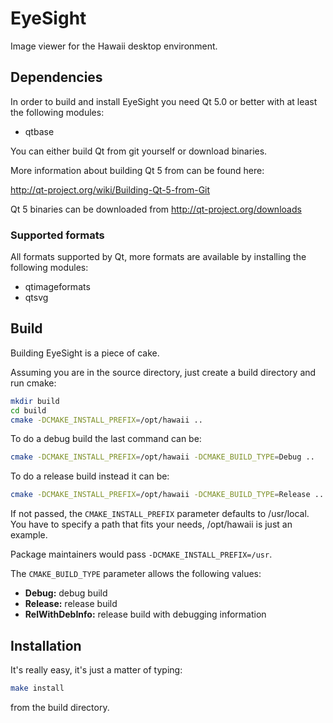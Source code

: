 EyeSight
========

Image viewer for the Hawaii desktop environment.

## Dependencies

In order to build and install EyeSight you need Qt 5.0 or better with
at least the following modules:

* qtbase

You can either build Qt from git yourself or download binaries.

More information about building Qt 5 from can be found here:

  http://qt-project.org/wiki/Building-Qt-5-from-Git

Qt 5 binaries can be downloaded from http://qt-project.org/downloads

### Supported formats

All formats supported by Qt, more formats are available by
installing the following modules:

* qtimageformats
* qtsvg

## Build

Building EyeSight is a piece of cake.

Assuming you are in the source directory, just create a build directory
and run cmake:

```sh
mkdir build
cd build
cmake -DCMAKE_INSTALL_PREFIX=/opt/hawaii ..
```

To do a debug build the last command can be:

```sh
cmake -DCMAKE_INSTALL_PREFIX=/opt/hawaii -DCMAKE_BUILD_TYPE=Debug ..
```

To do a release build instead it can be:

```sh
cmake -DCMAKE_INSTALL_PREFIX=/opt/hawaii -DCMAKE_BUILD_TYPE=Release ..
```

If not passed, the `CMAKE_INSTALL_PREFIX` parameter defaults to /usr/local.
You have to specify a path that fits your needs, /opt/hawaii is just an example.

Package maintainers would pass `-DCMAKE_INSTALL_PREFIX=/usr`.

The `CMAKE_BUILD_TYPE` parameter allows the following values:

* **Debug:** debug build
* **Release:** release build
* **RelWithDebInfo:** release build with debugging information

## Installation

It's really easy, it's just a matter of typing:

```sh
make install
```

from the build directory.
